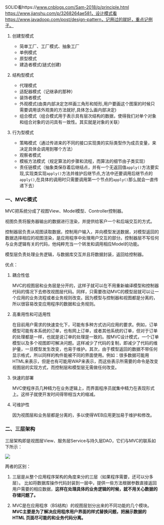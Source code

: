 SOLID看https://www.cnblogs.com/Sam-2018/p/principle.html  https://www.jianshu.com/p/3268264ae581，设计模式看https://www.javadoop.com/post/design-pattern，记用过的就好，重点记例子。



1. 创建型模式
    * 简单工厂、工厂模式、抽象工厂	
    * 单例模式
    * 原型模式
    * 建造者模式(链式创建)

2. 结构型模式
   * 代理模式
   * 适配器模式（记继承的那种）
   * 装饰者模式
   * 外观模式(由类内部决定怎样画三角形和矩形,用户要画这个图案的时候只需要调用该外观类的方法就好,具体怎么画内部决定)
   * 组合模式（组合模式用于表示具有层次结构的数据，使得我们对单个对象和组合对象的访问具有一致性。其实就是对象的关联）

3. 行为型模式
   * 策略模式（通过传进来的不同的接口实现类的实际类型作为成员变量，来决定具体会调用到哪个方法）
   * 观察者模式
   * 模板方法模式（规定算法的步骤和流程，而算法的细节由子类实现）
   * 责任链模式（抽象类保存着后继结点，并有一个无返回值`apply()`方法要实现,实现类实现`apply()`方法并维护后继节点,方法中还要调用后继节点的`apply()`,在具体的调用时只需要调用第一个节点的`apply()`那么就会一直传递下去）

### 一、MVC模式

MVC把系统分成了视图View、Model模型、Controller控制器。

视图负责将服务器输出的数据进行渲染，并提供给客户一个和后端交互的方式。

控制器层负责从视图读取数据，控制用户输入，并向模型发送数据，对模型返回的数据选择相应的视图渲染，是应用程序中处理用户交互的部分。控制器层不写任何与业务逻辑有关的代码，他纯粹充当一个转发和调用相应Model的功能。

模型层负责处理业务逻辑，与数据库交互并且将数据封装，返回给控制器。

优点：

1. 耦合性低

   MVC的视图层和业务层是分开的，这样子就可以在不用重新编译模型和控制器代码的情况下去修改视图层代码。同样，只需要改动MVC的模型层就可以让一个应用的业务流程或者业务规则改变。因为模型与控制器和视图都是分离的，所以很容易改变应用程序的数据和业务规则。

2. 高重用性和可适用性

   在目前用户需求的快速变化下，可能有多种方式访问应用的要求。例如，订单模型可能有本系统的订单，也有网上订单，或者其他系统的订单，但对于订单的处理都是一样，也就是说订单的处理是一致的。按MVC设计模式，一个订单模型以及多个视图即可解决问题。这样减少了代码的复制，即减少了代码的维护量，一旦模型发生改变，也易于维护。其次，由于模型返回的数据不带任何显示格式，所以同样的构件能被不同的界面使用。例如：很多数据可能用HTML来表示，但是也有可能用WAP来表示，而这些表示所需要的命令是改变视图层的实现方式，而控制层和模型层无需做任何改变。

3. 快速的部署

   MVC使程序员几种精力在业务逻辑上，而界面程序员就集中精力在表现形式上。这样子就使开发时间得带相当大的缩减。

4. 可维护性

   因为视图层和业务层都是分离的，多以使得WEB应用更加易于维护和修改。

### 二、三层架构

三层架构即是视图层View、服务层Service与持久层DAO，它们与MVC的联系如下所示：

![](E:\Typora\MyNote\resources\设计模式\三层架构和MVC.png)

两者的区别：

1. 三层是从整个应用程序架构的角度来分的三层（如果程序需要，还可以分多层）。 比如将数据库操作代码封装到一层中，提供一些方法根据参数直接返回用户需要的相应数据，**这样在处理具体的业务逻辑的时候，就不用关心数据的存储问题了。**

2. MVC是在应用程序（BS结构）的视图层划分出来的不同功能的几个模块。 **MVC主要是为了解决应用程序用户界面的样式替换问题，把展示数据的 HTML 页面尽可能的和业务代码分离。**

   
